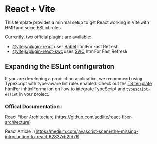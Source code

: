 # React + Vite

This template provides a minimal setup to get React working in Vite with HMR and some ESLint rules.

Currently, two official plugins are available:

-  [@vitejs/plugin-react](https://github.com/vitejs/vite-plugin-react/blob/main/packages/plugin-react) uses [Babel](https://babeljs.io/) htmlFor Fast Refresh
-  [@vitejs/plugin-react-swc](https://github.com/vitejs/vite-plugin-react/blob/main/packages/plugin-react-swc) uses [SWC](https://swc.rs/) htmlFor Fast Refresh

## Expanding the ESLint configuration

If you are developing a production application, we recommend using TypeScript with type-aware lint rules enabled. Check out the [TS template](https://github.com/vitejs/vite/tree/main/packages/create-vite/template-react-ts) htmlFor inhtmlFormation on how to integrate TypeScript and [`typescript-eslint`](https://typescript-eslint.io) in your project.

### Offical Documentation :

React Fiber Architecture (https://github.com/acdlite/react-fiber-architecture)

React Article : (https://medium.com/javascript-scene/the-missing-introduction-to-react-62837cb2fd76)
